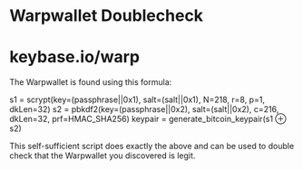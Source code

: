 # Warpwallet Doublecheck

# keybase.io/warp

The Warpwallet is found using this formula:

s1 	=	scrypt(key=(passphrase||0x1), salt=(salt||0x1), N=218, r=8, p=1, dkLen=32)
s2 	=	pbkdf2(key=(passphrase||0x2), salt=(salt||0x2), c=216, dkLen=32, prf=HMAC_SHA256)
keypair	=	generate_bitcoin_keypair(s1 ⊕ s2)

This self-sufficient script does exactly the above and can be used to double check that the Warpwallet you discovered is legit.

